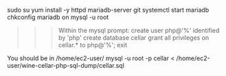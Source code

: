 sudo su
yum install -y httpd mariadb-server git
systemctl start mariadb
chkconfig mariadb on
mysql -u root


>>> Within the mysql prompt:
create user php@'%' identified by 'php'
create database cellar
grant all privileges on cellar.* to php@'%';
exit

You should be in /home/ec2-user/
mysql -u root -p cellar  < /home/ec2-user/wine-cellar-php-sql-dump/cellar.sql
